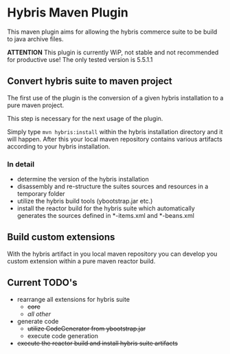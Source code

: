 # Hybris Maven Plugin
This maven plugin aims for allowing the hybris commerce suite to be build to java archive files.

**ATTENTION**
This plugin is currently WiP, not stable and not recommended for productive
use! The only tested version is 5.5.1.1

## Convert hybris suite to maven project

The first use of the plugin is the conversion of a given hybris installation to
a pure maven project.

This step is necessary for the next usage of the plugin.

Simply type `mvn hybris:install` within the hybris installation directory and
it will happen. After this your local maven repository contains various
artifacts according to your hybris installation.

### In detail
* determine the version of the hybris installation
* disassembly and re-structure the suites sources and resources in a temporary
folder
* utilize the hybris build tools (ybootstrap.jar etc.)
* install the reactor build for the hybris suite which automatically generates
the sources defined in *-items.xml and *-beans.xml

## Build custom extensions

With the hybris artifact in you local maven repository you can develop you
custom extension within a pure maven reactor build.

## Current TODO's

* rearrange all extensions for hybris suite
  * ~~core~~
  * *all other*
* generate code
  * ~~utilize CodeGenerator from ybootstrap.jar~~
  * execute code generation
* ~~execute the reactor build and install hybris suite artifacts~~
